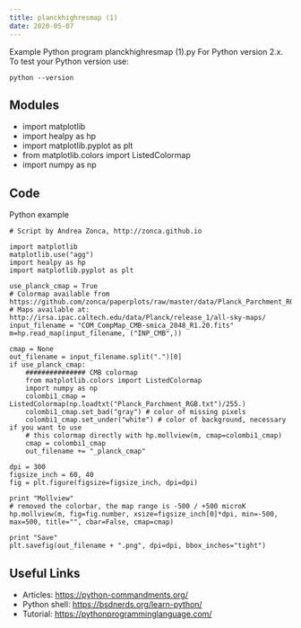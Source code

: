 ```yaml
---
title: planckhighresmap (1)
date: 2020-05-07
---
```

Example Python program planckhighresmap (1).py
For Python version 2.x.
To test your Python version use:

    python --version

## Modules

* import matplotlib
* import healpy as hp
* import matplotlib.pyplot as plt
* from matplotlib.colors import ListedColormap
* import numpy as np

## Code

Python example

    # Script by Andrea Zonca, http://zonca.github.io
    
    import matplotlib
    matplotlib.use("agg")
    import healpy as hp
    import matplotlib.pyplot as plt
    
    use_planck_cmap = True
    # Colormap available from https://github.com/zonca/paperplots/raw/master/data/Planck_Parchment_RGB.txt
    # Maps available at: http://irsa.ipac.caltech.edu/data/Planck/release_1/all-sky-maps/
    input_filename = "COM_CompMap_CMB-smica_2048_R1.20.fits"
    m=hp.read_map(input_filename, ("INP_CMB",))
    
    cmap = None
    out_filename = input_filename.split(".")[0]
    if use_planck_cmap:
        ############### CMB colormap
        from matplotlib.colors import ListedColormap
        import numpy as np
        colombi1_cmap = ListedColormap(np.loadtxt("Planck_Parchment_RGB.txt")/255.)
        colombi1_cmap.set_bad("gray") # color of missing pixels
        colombi1_cmap.set_under("white") # color of background, necessary if you want to use
        # this colormap directly with hp.mollview(m, cmap=colombi1_cmap)
        cmap = colombi1_cmap
        out_filename += "_planck_cmap"
    
    dpi = 300
    figsize_inch = 60, 40
    fig = plt.figure(figsize=figsize_inch, dpi=dpi)
    
    print "Mollview"
    # removed the colorbar, the map range is -500 / +500 microK
    hp.mollview(m, fig=fig.number, xsize=figsize_inch[0]*dpi, min=-500, max=500, title="", cbar=False, cmap=cmap)
    
    print "Save"
    plt.savefig(out_filename + ".png", dpi=dpi, bbox_inches="tight")

## Useful Links

- Articles: https://python-commandments.org/
- Python shell: https://bsdnerds.org/learn-python/
- Tutorial: https://pythonprogramminglanguage.com/
